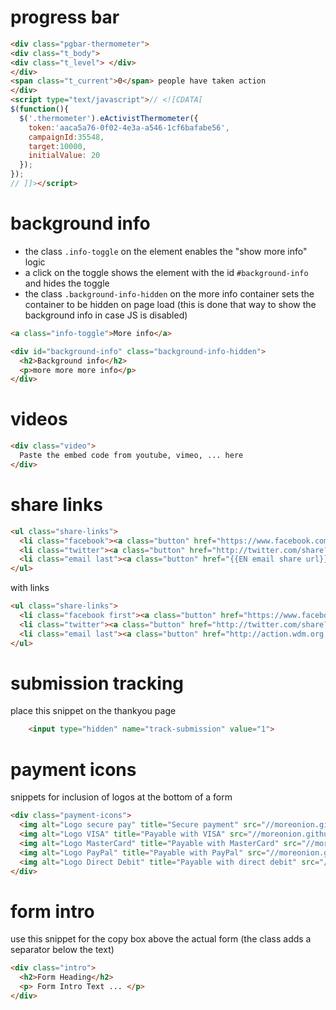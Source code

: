 # progress bar

```html
<div class="pgbar-thermometer">
<div class="t_body">
<div class="t_level"> </div>
</div>
<span class="t_current">0</span> people have taken action
</div>
<script type="text/javascript">// <![CDATA[
$(function(){
  $('.thermometer').eActivistThermometer({
    token:'aaca5a76-0f02-4e3a-a546-1cf6bafabe56',
    campaignId:35548,
    target:10000,
    initialValue: 20
  });
});
// ]]></script>
```

# background info

* the class `.info-toggle` on the element enables the "show more info" logic
* a click on the toggle shows the element with the id `#background-info` and
  hides the toggle
* the class `.background-info-hidden` on the more info container sets the
  container to be hidden on page load (this is done that way to show the
  background info in case JS is disabled)

```html
<a class="info-toggle">More info</a>

<div id="background-info" class="background-info-hidden">
  <h2>Background info</h2>
  <p>more more more info</p>
</div>
```

# videos

```html
<div class="video">
  Paste the embed code from youtube, vimeo, ... here
</div>
```

# share links

```html
<ul class="share-links">
  <li class="facebook"><a class="button" href="https://www.facebook.com/sharer.php?u={{urlencoded url}}" title="Share this via Facebook!" target="_blank" data-share="facebook"><i></i><span>Facebook</span></a></li>
  <li class="twitter"><a class="button" href="http://twitter.com/share?text={{urlencoded share text}}&url={{urlencoded url}}" title="Share this via Twitter!" target="_blank" data-share="twitter"><i></i><span>Twitter</span></a></li>
  <li class="email last"><a class="button" href="{{EN email share url}}" title="Share this via E-Mail!" target="_blank" data-share="email"><i></i><span>E-Mail</span></a></li>
</ul>
```

with links

```html
<ul class="share-links">
  <li class="facebook first"><a class="button" href="https://www.facebook.com/sharer.php?u=http%3A%2F%2Fe-activist.com%2Fea-action%2Faction%3Fea.client.id%3D1784%26ea.campaign.id%3D34164" title="Share this via Facebook!" target="_blank" data-share="facebook"><i></i><span>Facebook</span></a></li>
  <li class="twitter"><a class="button" href="http://twitter.com/share?text=Global%20Justice&amp;url=http%3A%2F%2Fe-activist.com%2Fea-action%2Faction%3Fea.client.id%3D1784%26ea.campaign.id%3D34164" title="Share this via Twitter!" target="_blank" data-share="twitter"><i></i><span>Twitter</span></a></li>
  <li class="email last"><a class="button" href="http://action.wdm.org.uk/ea-action/action?ea.client.id=1784&amp;ea.campaign.id=34207" title="Share this via E-Mail!" target="_blank" data-share="email"><i></i><span>E-Mail</span></a></li>
</ul>
```

# submission tracking

place this snippet on the thankyou page

```html
    <input type="hidden" name="track-submission" value="1">
```

# payment icons

snippets for inclusion of logos at the bottom of a form

```html
<div class="payment-icons">
  <img alt="Logo secure pay" title="Secure payment" src="//moreonion.github.io/global-justice-wdm/images/payment_secure.png" />
  <img alt="Logo VISA" title="Payable with VISA" src="//moreonion.github.io/global-justice-wdm/images/payment_visa.png" />
  <img alt="Logo MasterCard" title="Payable with MasterCard" src="//moreonion.github.io/global-justice-wdm/images/payment_mastercard.png" />
  <img alt="Logo PayPal" title="Payable with PayPal" src="//moreonion.github.io/global-justice-wdm/images/payment_paypal.png" />
  <img alt="Logo Direct Debit" title="Payable with direct debit" src="//moreonion.github.io/global-justice-wdm/images/payment_dd.png" />
</div>
```

# form intro

use this snippet for the copy box above the actual form (the class adds a separator below the text)

```html
<div class="intro">
  <h2>Form Heading</h2>
  <p> Form Intro Text ... </p>
</div>
```
